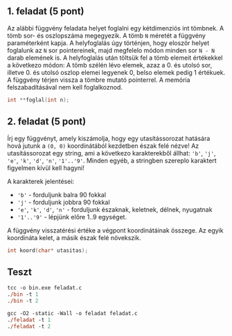 ## 1. feladat (5 pont)

Az alábbi függvény feladata helyet foglalni egy kétdimenziós int tömbnek. A tömb sor- és oszlopszáma megegyezik. A tömb `N` méretét a függvény paraméterként kapja. A helyfoglalás úgy történjen, hogy eloször helyet foglalunk az `N` sor pointereinek, majd megfelelo módon minden sor `N - N` darab elemének is. A helyfoglalás után töltsük fel a tömb elemeit értékekkel a következo módon: A tömb szélén lévo elemek, azaz a 0. és utolsó sor, illetve 0. és utolsó oszlop elemei legyenek 0, belso elemek pedig 1 értékuek. A függvény térjen vissza a tömbre mutató pointerrel. A memória felszabadításával nem kell foglalkoznod.

```c
int **foglal(int n);
```

## 2. feladat (5 pont)

Írj egy függvényt, amely kiszámolja, hogy egy utasítássorozat hatására hová jutunk a `(0, 0)` koordinátából
kezdetben észak felé nézve! Az utasítássorozat egy string, ami a következo karakterekből állhat: `'b'`, `'j'`,
`'e'`, `'k'`, `'d'`, `'n'`, `'1'..'9'`. Minden egyéb, a stringben szereplo karaktert figyelmen kívül kell hagyni!

A karakterek jelentései:
- `'b'` - forduljunk balra 90 fokkal
- `'j'` - forduljunk jobbra 90 fokkal
- `'e'`, `'k'`, `'d'`, `'n'` - forduljunk északnak, keletnek, délnek, nyugatnak
- `'1'..'9'` - lépjünk előre 1..9 egységet.

A függvény visszatérési értéke a végpont koordinátáinak összege. Az egyik koordináta kelet, a másik észak felé növekszik.

```c
int koord(char* utasitas);
```

## Teszt
```ps
tcc -o bin.exe feladat.c
./bin -t 1
./bin -t 2
```
```ps
gcc -O2 -static -Wall -o feladat feladat.c
./feladat -t 1
./feladat -t 2
```